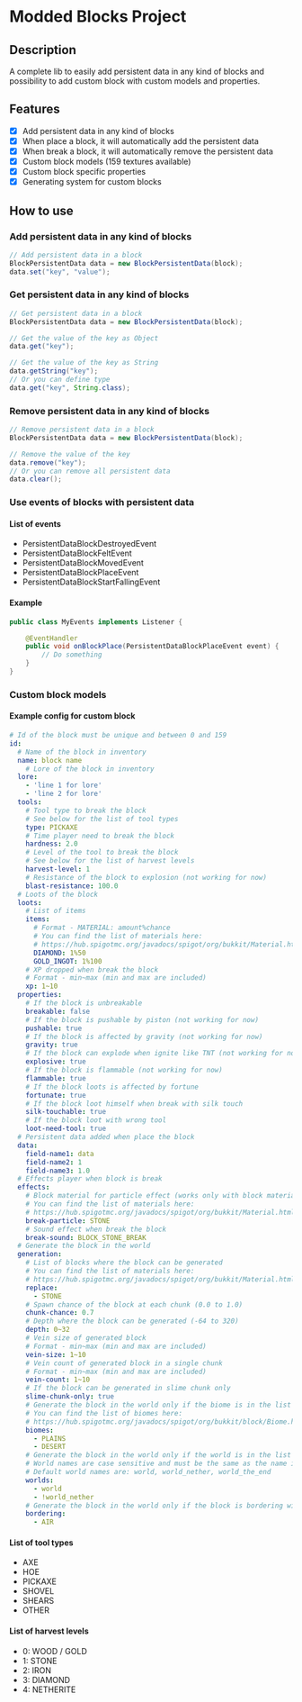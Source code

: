 # Modded Blocks Project

## Description
A complete lib to easily add persistent data in any kind of blocks and possibility to add custom block with custom models and properties.

## Features
- [X] Add persistent data in any kind of blocks
- [X] When place a block, it will automatically add the persistent data
- [X] When break a block, it will automatically remove the persistent data
- [X] Custom block models (159 textures available)
- [X] Custom block specific properties
- [X] Generating system for custom blocks 

## How to use
### Add persistent data in any kind of blocks
```java
// Add persistent data in a block
BlockPersistentData data = new BlockPersistentData(block);
data.set("key", "value");
```

### Get persistent data in any kind of blocks
```java
// Get persistent data in a block
BlockPersistentData data = new BlockPersistentData(block);

// Get the value of the key as Object
data.get("key");

// Get the value of the key as String
data.getString("key");
// Or you can define type
data.get("key", String.class);
```

### Remove persistent data in any kind of blocks
```java
// Remove persistent data in a block
BlockPersistentData data = new BlockPersistentData(block);

// Remove the value of the key
data.remove("key");
// Or you can remove all persistent data
data.clear();
```

### Use events of blocks with persistent data
#### List of events
- PersistentDataBlockDestroyedEvent
- PersistentDataBlockFeltEvent
- PersistentDataBlockMovedEvent
- PersistentDataBlockPlaceEvent
- PersistentDataBlockStartFallingEvent

#### Example
```java
public class MyEvents implements Listener {

    @EventHandler
    public void onBlockPlace(PersistentDataBlockPlaceEvent event) {
        // Do something
    }
}
```

### Custom block models
#### Example config for custom block
```yaml
# Id of the block must be unique and between 0 and 159
id:
  # Name of the block in inventory
  name: block name
    # Lore of the block in inventory
  lore:
    - 'line 1 for lore'
    - 'line 2 for lore'
  tools:
    # Tool type to break the block
    # See below for the list of tool types
    type: PICKAXE
    # Time player need to break the block
    hardness: 2.0
    # Level of the tool to break the block
    # See below for the list of harvest levels
    harvest-level: 1
    # Resistance of the block to explosion (not working for now)
    blast-resistance: 100.0
  # Loots of the block
  loots:
    # List of items
    items:
      # Format - MATERIAL: amount%chance
      # You can find the list of materials here:
      # https://hub.spigotmc.org/javadocs/spigot/org/bukkit/Material.html
      DIAMOND: 1%50
      GOLD_INGOT: 1%100
    # XP dropped when break the block
    # Format - min~max (min and max are included)
    xp: 1~10
  properties:
    # If the block is unbreakable
    breakable: false
    # If the block is pushable by piston (not working for now)
    pushable: true
    # If the block is affected by gravity (not working for now)
    gravity: true
    # If the block can explode when ignite like TNT (not working for now)
    explosive: true
    # If the block is flammable (not working for now)
    flammable: true
    # If the block loots is affected by fortune
    fortunate: true
    # If the block loot himself when break with silk touch
    silk-touchable: true
    # If the block loot with wrong tool
    loot-need-tool: true
  # Persistent data added when place the block
  data:
    field-name1: data
    field-name2: 1
    field-name3: 1.0
  # Effects player when block is break
  effects:
    # Block material for particle effect (works only with block material)
    # You can find the list of materials here:
    # https://hub.spigotmc.org/javadocs/spigot/org/bukkit/Material.html
    break-particle: STONE
    # Sound effect when break the block
    break-sound: BLOCK_STONE_BREAK
  # Generate the block in the world
  generation:
    # List of blocks where the block can be generated
    # You can find the list of materials here:
    # https://hub.spigotmc.org/javadocs/spigot/org/bukkit/Material.html
    replace:
      - STONE
    # Spawn chance of the block at each chunk (0.0 to 1.0)
    chunk-chance: 0.7
    # Depth where the block can be generated (-64 to 320)
    depth: 0~32
    # Vein size of generated block
    # Format - min~max (min and max are included)
    vein-size: 1~10
    # Vein count of generated block in a single chunk
    # Format - min~max (min and max are included)
    vein-count: 1~10
    # If the block can be generated in slime chunk only
    slime-chunk-only: true
    # Generate the block in the world only if the biome is in the list (add ! before the biome to exclude it)
    # You can find the list of biomes here:
    # https://hub.spigotmc.org/javadocs/spigot/org/bukkit/block/Biome.html
    biomes:
      - PLAINS
      - DESERT
    # Generate the block in the world only if the world is in the list (add ! before the world to exclude it)
    # World names are case sensitive and must be the same as the name in the server.properties file
    # Default world names are: world, world_nether, world_the_end
    worlds:
      - world
      - !world_nether
    # Generate the block in the world only if the block is bordering with a block in the list (add ! before the block to exclude it)
    bordering:
      - AIR
```

#### List of tool types
- AXE
- HOE
- PICKAXE
- SHOVEL
- SHEARS
- OTHER

#### List of harvest levels
- 0: WOOD / GOLD
- 1: STONE
- 2: IRON
- 3: DIAMOND
- 4: NETHERITE
